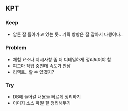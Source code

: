 ## KPT

### Keep

- 암튼 잘 돌아가고 있는 듯.. 기획 방향은 잘 잡아서 다행이다..

### Problem

- 체험 요소나 지시사항 좀 더 디테일하게 정리되어야 함
- 피그마 작업 중인데 속도가 안남
- 리액트.. 할 수 있겠지?

### Try

- DB에 들어갈 내용들 빠르게 정리하기
- 이미지 소스 파일 잘 정리해두기